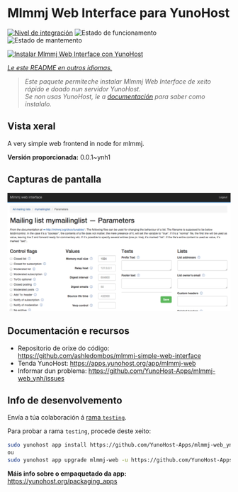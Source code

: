 <!--
NOTA: Este README foi creado automáticamente por <https://github.com/YunoHost/apps/tree/master/tools/readme_generator>
NON debe editarse manualmente.
-->

# Mlmmj Web Interface para YunoHost

[![Nivel de integración](https://dash.yunohost.org/integration/mlmmj-web.svg)](https://ci-apps.yunohost.org/ci/apps/mlmmj-web/) ![Estado de funcionamento](https://ci-apps.yunohost.org/ci/badges/mlmmj-web.status.svg) ![Estado de mantemento](https://ci-apps.yunohost.org/ci/badges/mlmmj-web.maintain.svg)

[![Instalar Mlmmj Web Interface con YunoHost](https://install-app.yunohost.org/install-with-yunohost.svg)](https://install-app.yunohost.org/?app=mlmmj-web)

*[Le este README en outros idiomas.](./ALL_README.md)*

> *Este paquete permíteche instalar Mlmmj Web Interface de xeito rápido e doado nun servidor YunoHost.*  
> *Se non usas YunoHost, le a [documentación](https://yunohost.org/install) para saber como instalalo.*

## Vista xeral

A very simple web frontend in node for mlmmj.

**Versión proporcionada:** 0.0.1~ynh1

## Capturas de pantalla

![Captura de pantalla de Mlmmj Web Interface](./doc/screenshots/screenshot.png)

## Documentación e recursos

- Repositorio de orixe do código: <https://github.com/ashledombos/mlmmj-simple-web-interface>
- Tenda YunoHost: <https://apps.yunohost.org/app/mlmmj-web>
- Informar dun problema: <https://github.com/YunoHost-Apps/mlmmj-web_ynh/issues>

## Info de desenvolvemento

Envía a túa colaboración á [rama `testing`](https://github.com/YunoHost-Apps/mlmmj-web_ynh/tree/testing).

Para probar a rama `testing`, procede deste xeito:

```bash
sudo yunohost app install https://github.com/YunoHost-Apps/mlmmj-web_ynh/tree/testing --debug
ou
sudo yunohost app upgrade mlmmj-web -u https://github.com/YunoHost-Apps/mlmmj-web_ynh/tree/testing --debug
```

**Máis info sobre o empaquetado da app:** <https://yunohost.org/packaging_apps>

